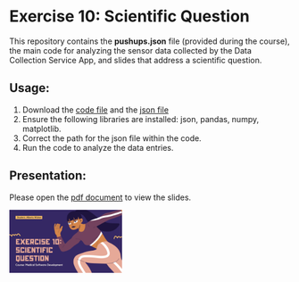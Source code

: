# Exercise 10: Scientific Question
This repository contains the **pushups.json** file (provided during the course), the main code for analyzing the sensor data collected by the Data Collection Service App, and slides that address a scientific question.

## Usage:
1. Download the [code file](exercise.10/exercise_10.ipynb) and the [json file](exercise.10/pushups.json) 
2. Ensure the following libraries are installed: json, pandas, numpy, matplotlib.
3. Correct the path for the json file within the code.
4. Run the code to analyze the data entries.

## Presentation:
Please open the [pdf document](exercise.10/exercise_10_slides.pdf) to view the slides.

<img src="https://github.com/DatAlbertW/MSDWeekly/blob/main/exercise.10/title.png" width="40%">

